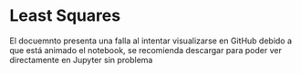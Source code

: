 # Least Squares

El docuemnto presenta una falla al intentar visualizarse en GitHub debido a que está animado el notebook, se recomienda descargar para poder ver directamente en Jupyter sin problema
